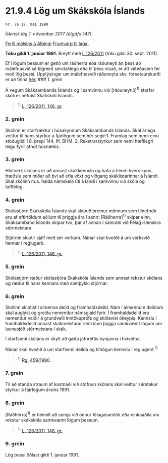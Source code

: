 # 21.9.4 Lög um Skákskóla Íslands

`nr. 76 17. maí 1990`

_Íslensk lög 1. nóvember 2017 (útgáfa 147)._

[Ferill málsins á Alþingi](https://www.althingi.is/thingstorf/thingmalalistar-eftir-thingum/ferill/?ltg=112&mnr=460)
[Frumvarp til laga.](https://www.althingi.is/altext/112/s/0797.html)

**Tóku gildi 1. janúar 1991.**
Breytt með
[l. 126/2011](https://althingi.is/altext/stjt/2011.126.html) (tóku gildi 30. sept. 2011).

Ef í lögum þessum er getið um ráðherra eða ráðuneyti án þess að málefnasvið sé tilgreint sérstaklega eða til þess vísað, er átt viðeðasem fer með lög þessi. Upplýsingar um málefnasvið ráðuneyta skv. forsetaúrskurði er að finna [hér.](2017015.md) ### 1. grein

Á vegum Skáksambands Íslands og í samvinnu við [ráðuneytið]<sup>1)</sup> starfar skóli er nefnist Skákskóli Íslands.

> <sup>1)</sup> [L. 126/2011, 146. gr.](https://althingi.is/altext/stjt/2011.126.html)

### 2. grein

Skólinn er starfræktur í húsakynnum Skáksambands Íslands. Skal árlega veittur til hans styrkur á fjárlögum sem hér segir:1. Framlag sem nemi einu stöðugildi í 8. þrepi 144. lfl. BHM.
2. Rekstrarstyrkur sem nemi hæfilegri leigu fyrir afnot húsnæðis.

### 3. grein

Hlutverk skólans er að annast skákkennslu og hafa á hendi hvers kyns fræðslu sem miðar að því að efla vöxt og viðgang skáklistarinnar á Íslandi. Skal skólinn m.a. halda námskeið úti á landi í samvinnu við skóla og taflfélög.

### 4. grein

Skólastjórn Skákskóla Íslands skal skipuð þremur mönnum sem tilnefndir eru af eftirtöldum aðilum til þriggja ára í senn: [Ráðherra]<sup>1)</sup> skipar einn, Skáksamband Íslands skipar tvo, þar af annan í samráði við Félag íslenskra stórmeistara.

Stjórnin skiptir sjálf með sér verkum. Nánar skal kveðið á um verksvið hennar í reglugerð.

> <sup>1)</sup> [L. 126/2011, 146. gr.](https://althingi.is/altext/stjt/2011.126.html)

### 5. grein

Skólastjórn ræður skólastjóra Skákskóla Íslands sem annast rekstur skólans og ræður til hans kennara með samþykki stjórnar.

### 6. grein

Skólinn skiptist í almenna deild og framhaldsdeild. Nám í almennum deildum skal auglýst og greiða nemendur námsgjald fyrir. Í framhaldsdeild eru nemendur valdir á grundvelli inntökuprófs og skólavist ókeypis. Kennslu í framhaldsdeild annast skákmeistarar sem laun þiggja samkvæmt lögum um launasjóð stórmeistara í skák.

Í starfsemi skólans er skylt að gæta jafnréttis kynjanna í hvívetna.

Nánar skal kveðið á um starfsemi deilda og tilhögun kennslu í reglugerð.<sup>1)</sup> 

> <sup>1)</sup> [Rg. 459/1990](https://www.reglugerd.is/reglugerdir/allar/nr/459-1990) .



### 7. grein

Til að standa straum af kostnaði við stofnun skólans skal veittur sérstakur styrkur á fjárlögum ársins 1991.

### 8. grein

[Ráðherra]<sup>1)</sup> er heimilt að semja við önnur félagasamtök eða einkaaðila um rekstur skákskóla samkvæmt lögum þessum.

> <sup>1)</sup> [L. 126/2011, 146. gr.](https://althingi.is/altext/stjt/2011.126.html)

### 9. grein

Lög þessi öðlast gildi 1. janúar 1991.
